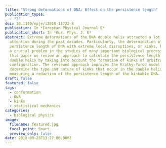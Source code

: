 ```yaml
---
title: "Strong deformations of DNA: Effect on the persistence length"
publication_types:
  - "2"
doi: 10.1140/epje/i2018-11722-8
publication: In *European Physical Journal E*
publication_short: In *Eur. Phys. J. E*
abstract: Extreme deformations of the DNA double helix attracted a lot of
  attention during the past decades. Particularly, the determination of the
  persistence length of DNA with extreme local disruptions, or kinks, has become
  a crucial problem in the studies of many important biological processes. In
  this paper we review an approach to calculate the persistence length of the
  double helix by taking into account the formation of kinks of arbitrary
  configuration. The reviewed approach improves the Kratky-Porod model to
  determine the type and nature of kinks that occur in the double helix, by
  measuring a reduction of the persistence length of the kinkable DNA.
draft: false
featured: false
tags:
  - conformation
  - DNA
  - kinks
  - statistical mechanics
categories:
  - biological physics
image:
  filename: featured.jpg
  focal_point: Smart
  preview_only: false
date: 2018-09-28T13:27:00.000Z
---
```

